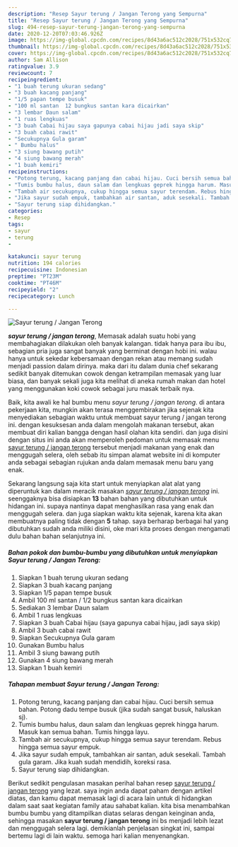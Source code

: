 ```yaml
---
description: "Resep Sayur terung / Jangan Terong yang Sempurna"
title: "Resep Sayur terung / Jangan Terong yang Sempurna"
slug: 494-resep-sayur-terung-jangan-terong-yang-sempurna
date: 2020-12-20T07:03:46.926Z
image: https://img-global.cpcdn.com/recipes/8d43a6ac512c2028/751x532cq70/sayur-terung-jangan-terong-foto-resep-utama.jpg
thumbnail: https://img-global.cpcdn.com/recipes/8d43a6ac512c2028/751x532cq70/sayur-terung-jangan-terong-foto-resep-utama.jpg
cover: https://img-global.cpcdn.com/recipes/8d43a6ac512c2028/751x532cq70/sayur-terung-jangan-terong-foto-resep-utama.jpg
author: Sam Allison
ratingvalue: 3.9
reviewcount: 7
recipeingredient:
- "1 buah terung ukuran sedang"
- "3 buah kacang panjang"
- "1/5 papan tempe busuk"
- "100 ml santan  12 bungkus santan kara dicairkan"
- "3 lembar Daun salam"
- "1 ruas lengkuas"
- "3 buah Cabai hijau saya gapunya cabai hijau jadi saya skip"
- "3 buah cabai rawit"
- "Secukupnya Gula garam"
- " Bumbu halus"
- "3 siung bawang putih"
- "4 siung bawang merah"
- "1 buah kemiri"
recipeinstructions:
- "Potong terung, kacang panjang dan cabai hijau. Cuci bersih semua bahan. Potong dadu tempe busuk (jika sudah sangat busuk, haluskan sj)."
- "Tumis bumbu halus, daun salam dan lengkuas geprek hingga harum. Masuk kan semua bahan. Tumis hingga layu."
- "Tambah air secukupnya, cukup hingga semua sayur terendam. Rebus hingga semua sayur empuk."
- "Jika sayur sudah empuk, tambahkan air santan, aduk sesekali. Tambah gula garam. Jika kuah sudah mendidih, koreksi rasa."
- "Sayur terung siap dihidangkan."
categories:
- Resep
tags:
- sayur
- terung
- 

katakunci: sayur terung  
nutrition: 194 calories
recipecuisine: Indonesian
preptime: "PT23M"
cooktime: "PT46M"
recipeyield: "2"
recipecategory: Lunch

---
```



![Sayur terung / Jangan Terong](https://img-global.cpcdn.com/recipes/8d43a6ac512c2028/751x532cq70/sayur-terung-jangan-terong-foto-resep-utama.jpg)

<b><i>sayur terung / jangan terong</i></b>, Memasak adalah suatu hobi yang membahagiakan dilakukan oleh banyak kalangan. tidak hanya para ibu ibu, sebagian pria juga sangat banyak yang berminat dengan hobi ini. walau hanya untuk sekedar kebersamaan dengan rekan atau memang sudah menjadi passion dalam dirinya. maka dari itu dalam dunia chef sekarang sedikit banyak ditemukan cowok dengan ketrampilan memasak yang luar biasa, dan banyak sekali juga kita melihat di aneka rumah makan dan hotel yang menggunakan koki cowok sebagai juru masak terbaik nya.

Baik, kita awali ke hal bumbu menu <i>sayur terung / jangan terong</i>. di antara pekerjaan kita, mungkin akan terasa menggembirakan jika sejenak kita menyediakan sebagian waktu untuk membuat sayur terung / jangan terong ini. dengan kesuksesan anda dalam mengolah makanan tersebut, akan membuat diri kalian bangga dengan hasil olahan kita sendiri. dan juga disini dengan situs ini anda akan memperoleh pedoman untuk memasak menu <u>sayur terung / jangan terong</u> tersebut menjadi makanan yang enak dan menggugah selera, oleh sebab itu simpan alamat website ini di komputer anda sebagai sebagian rujukan anda dalam memasak menu baru yang enak.




Sekarang langsung saja kita start untuk menyiapkan alat alat yang diperuntuk kan dalam meracik masakan <u><i>sayur terung / jangan terong</i></u> ini. seenggaknya bisa disiapkan <b>13</b> bahan bahan yang dibutuhkan untuk hidangan ini. supaya nantinya dapat menghasilkan rasa yang enak dan menggugah selera. dan juga siapkan waktu kita sejenak, karena kita akan membuatnya paling tidak dengan <b>5</b> tahap. saya berharap berbagai hal yang dibutuhkan sudah anda miliki disini, oke mari kita proses dengan mengamati dulu bahan bahan selanjutnya ini.

<!--inarticleads1-->

##### Bahan pokok dan bumbu-bumbu yang dibutuhkan untuk menyiapkan Sayur terung / Jangan Terong:

1. Siapkan 1 buah terung ukuran sedang
1. Siapkan 3 buah kacang panjang
1. Siapkan 1/5 papan tempe busuk
1. Ambil 100 ml santan / 1/2 bungkus santan kara dicairkan
1. Sediakan 3 lembar Daun salam
1. Ambil 1 ruas lengkuas
1. Siapkan 3 buah Cabai hijau (saya gapunya cabai hijau, jadi saya skip)
1. Ambil 3 buah cabai rawit
1. Siapkan Secukupnya Gula garam
1. Gunakan  Bumbu halus
1. Ambil 3 siung bawang putih
1. Gunakan 4 siung bawang merah
1. Siapkan 1 buah kemiri




<!--inarticleads2-->

##### Tahapan membuat Sayur terung / Jangan Terong:

1. Potong terung, kacang panjang dan cabai hijau. Cuci bersih semua bahan. Potong dadu tempe busuk (jika sudah sangat busuk, haluskan sj).
1. Tumis bumbu halus, daun salam dan lengkuas geprek hingga harum. Masuk kan semua bahan. Tumis hingga layu.
1. Tambah air secukupnya, cukup hingga semua sayur terendam. Rebus hingga semua sayur empuk.
1. Jika sayur sudah empuk, tambahkan air santan, aduk sesekali. Tambah gula garam. Jika kuah sudah mendidih, koreksi rasa.
1. Sayur terung siap dihidangkan.




Berikut sedikit pengulasan masakan perihal bahan resep <u>sayur terung / jangan terong</u> yang lezat. saya ingin anda dapat paham dengan artikel diatas, dan kamu dapat memasak lagi di acara lain untuk di hidangkan dalam saat saat kegiatan family atau sahabat kalian. kita bisa menambahkan bumbu bumbu yang ditampilkan diatas selaras dengan keinginan anda, sehingga masakan <b>sayur terung / jangan terong</b> ini bs menjadi lebih lezat dan menggugah selera lagi. demikianlah penjelasan singkat ini, sampai bertemu lagi di lain waktu. semoga hari kalian menyenangkan.
